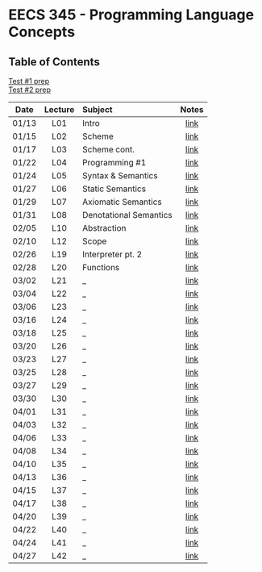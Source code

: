 # EECS 345 - Programming Language Concepts

## Table of Contents

[Test #1 prep](TP01.md)  
[Test #2 prep](TP01.md)  

Date | Lecture | Subject | Notes
:--: | :-: | :------ | :---:
 01/13 | L01 | Intro | [link](L01.md)
 01/15 | L02 | Scheme | [link](L02.md)
 01/17 | L03 | Scheme cont. | [link](L03.md)
 01/22 | L04 | Programming #1 | [link](L04.md)
 01/24 | L05 | Syntax & Semantics | [link](L05.md)
 01/27 | L06 | Static Semantics | [link](L06.md)
 01/29 | L07 | Axiomatic Semantics | [link](L07.md)
 01/31 | L08 | Denotational Semantics | [link](L08.md)
 02/05 | L10 | Abstraction | [link](L10.md)
 02/10 | L12 | Scope | [link](L12.md)
 02/26 | L19 | Interpreter pt. 2 | [link](L19.md)
 02/28 | L20 | Functions | [link](L20.md)
 03/02 | L21 | _ | [link](L21.md)
 03/04 | L22 | _ | [link](L22.md)
 03/06 | L23 | _ | [link](L23.md)
 03/16 | L24 | _ | [link](L24.md)
 03/18 | L25 | _ | [link](L25.md)
 03/20 | L26 | _ | [link](L26.md)
 03/23 | L27 | _ | [link](L27.md)
 03/25 | L28 | _ | [link](L28.md)
 03/27 | L29 | _ | [link](L29.md)
 03/30 | L30 | _ | [link](L30.md)
 04/01 | L31 | _ | [link](L31.md)
 04/03 | L32 | _ | [link](L32.md)
 04/06 | L33 | _ | [link](L33.md)
 04/08 | L34 | _ | [link](L34.md)
 04/10 | L35 | _ | [link](L35.md)
 04/13 | L36 | _ | [link](L36.md)
 04/15 | L37 | _ | [link](L37.md)
 04/17 | L38 | _ | [link](L38.md)
 04/20 | L39 | _ | [link](L39.md)
 04/22 | L40 | _ | [link](L40.md)
 04/24 | L41 | _ | [link](L41.md)
 04/27 | L42 | _ | [link](L42.md)